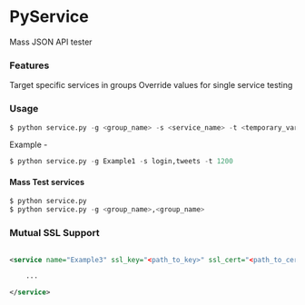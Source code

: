 PyService
=========

Mass JSON API tester

### Features

Target specific services in groups 
Override values for single service testing


### Usage

```python
$ python service.py -g <group_name> -s <service_name> -t <temporary_variable> -o <key>=<value>,<key>=<value>
```

Example -

```python
$ python service.py -g Example1 -s login,tweets -t 1200
```

#### Mass Test services

```python
$ python service.py 
$ python service.py -g <group_name>,<group_name>
```

### Mutual SSL Support

```xml

<service name="Example3" ssl_key="<path_to_key>" ssl_cert="<path_to_cert>" ssl_ca="<path_to_ca>"> 

	...

</service>

```
